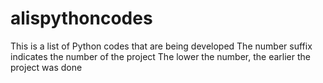 # alispythoncodes
This is a list of Python codes that are being developed
The number suffix indicates the number of the project
The lower the number, the earlier the project was done
